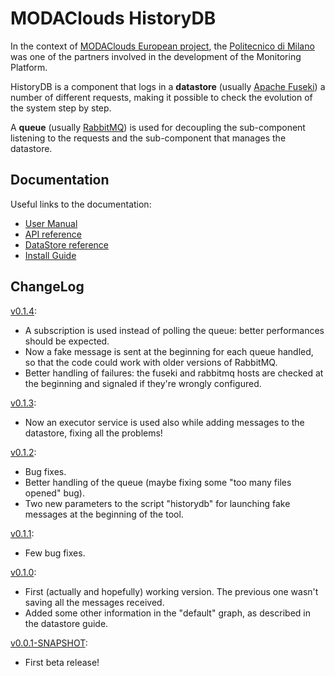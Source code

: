 # MODAClouds HistoryDB
In the context of [MODAClouds European project](http://www.modaclouds.eu), the [Politecnico di Milano](http://www.polimi.it) was one of the partners involved in the development of the Monitoring Platform.

HistoryDB is a component that logs in a **datastore** (usually [Apache Fuseki](http://jena.apache.org/documentation/serving_data/index.html)) a number of different requests, making it possible to check the evolution of the system step by step.

A **queue** (usually [RabbitMQ](http://www.rabbitmq.com)) is used for decoupling the sub-component listening to the requests and the sub-component that manages the datastore. 

## Documentation
Useful links to the documentation:
* [User Manual](https://github.com/deib-polimi/modaclouds-history-db/blob/master/doc/user-manual.md)
* [API reference](https://github.com/deib-polimi/modaclouds-history-db/blob/master/doc/api.md)
* [DataStore reference](https://github.com/deib-polimi/modaclouds-history-db/blob/master/doc/datastore.md)
* [Install Guide](https://github.com/deib-polimi/modaclouds-history-db/blob/master/doc/install.md)

## ChangeLog
[v0.1.4](https://github.com/deib-polimi/modaclouds-history-db/blob/master/bin/historydb-0.1.4.zip):

* A subscription is used instead of polling the queue: better performances should be expected.
* Now a fake message is sent at the beginning for each queue handled, so that the code could work with older versions of RabbitMQ.
* Better handling of failures: the fuseki and rabbitmq hosts are checked at the beginning and signaled if they're wrongly configured.

[v0.1.3](https://github.com/deib-polimi/modaclouds-history-db/blob/master/bin/historydb-0.1.3.zip):

* Now an executor service is used also while adding messages to the datastore, fixing all the problems!

[v0.1.2](https://github.com/deib-polimi/modaclouds-history-db/blob/master/bin/historydb-0.1.2.zip):

* Bug fixes.
* Better handling of the queue (maybe fixing some "too many files opened" bug).
* Two new parameters to the script "historydb" for launching fake messages at the beginning of the tool.

[v0.1.1](https://github.com/deib-polimi/modaclouds-history-db/blob/master/bin/historydb-0.1.1.zip):

* Few bug fixes.

[v0.1.0](https://github.com/deib-polimi/modaclouds-history-db/blob/master/bin/historydb-0.1.0.zip):

* First (actually and hopefully) working version. The previous one wasn't saving all the messages received.
* Added some other information in the "default" graph, as described in the datastore guide.

[v0.0.1-SNAPSHOT](https://github.com/deib-polimi/modaclouds-history-db/blob/master/bin/historydb-0.0.1-SNAPSHOT.zip):

* First beta release!
